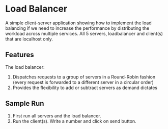 # Load Balancer
A simple client-server application showing how to implement the load balancing if we need to increase the performance by distributing the workload across multiple services. All 5 servers, loadbalancer and client(s) that are localhost only.

## Features
The load balancer:
  1. Dispatches requests to a group of servers in a Round-Robin fashion (every request is forwarded to a different server in a circular order)
  2. Provides the flexibility to add or subtract servers as demand dictates

## Sample Run
1. First run all servers and the load balancer.
2. Run the client(s). Write a number and click on send button.






